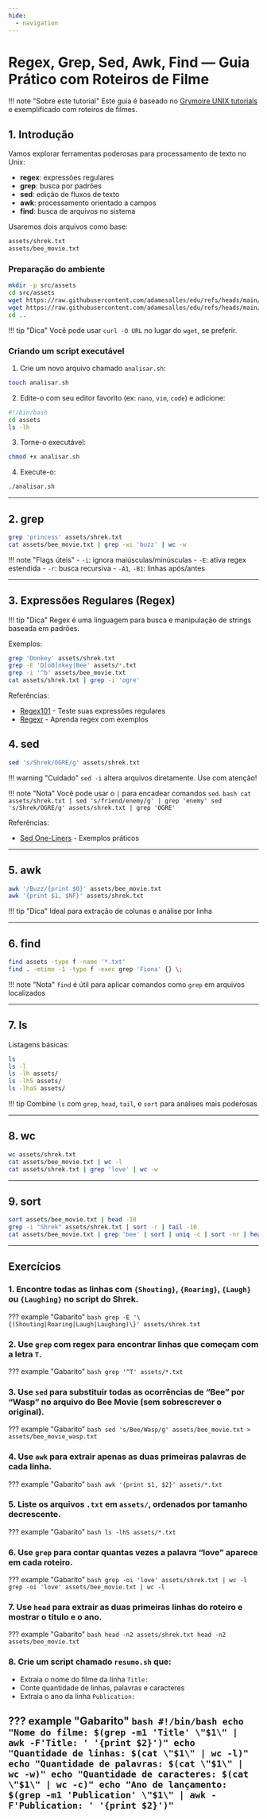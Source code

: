 ```yaml
---
hide:
  - navigation
---
```


# Regex, Grep, Sed, Awk, Find — Guia Prático com Roteiros de Filme

!!! note "Sobre este tutorial"
    Este guia é baseado no [Grymoire UNIX tutorials](https://www.grymoire.com/Unix/) e exemplificado com roteiros de filmes.

## 1. Introdução

Vamos explorar ferramentas poderosas para processamento de texto no Unix:

- **regex**: expressões regulares
- **grep**: busca por padrões
- **sed**: edição de fluxos de texto
- **awk**: processamento orientado a campos
- **find**: busca de arquivos no sistema

Usaremos dois arquivos como base:

```bash
assets/shrek.txt
assets/bee_movie.txt
```

### Preparação do ambiente

```bash
mkdir -p src/assets
cd src/assets
wget https://raw.githubusercontent.com/adamesalles/edu/refs/heads/main/resources/2025/introcomp/09-04/shrek.txt
wget https://raw.githubusercontent.com/adamesalles/edu/refs/heads/main/resources/2025/introcomp/09-04/bee_movie.txt
cd ..
```

!!! tip "Dica"
    Você pode usar `curl -O URL` no lugar do `wget`, se preferir.

### Criando um script executável

1. Crie um novo arquivo chamado `analisar.sh`:

```bash
touch analisar.sh
```

2. Edite-o com seu editor favorito (ex: `nano`, `vim`, `code`) e adicione:

```bash
#!/bin/bash
cd assets
ls -lh
```

3. Torne-o executável:

```bash
chmod +x analisar.sh
```

4. Execute-o:

```bash
./analisar.sh
```

---

## 2. grep

```bash
grep 'princess' assets/shrek.txt
cat assets/bee_movie.txt | grep -wi 'buzz' | wc -w
```

!!! note "Flags úteis"
    - `-i`: ignora maiúsculas/minúsculas
    - `-E`: ativa regex estendida
    - `-r`: busca recursiva
    - `-A1`, `-B1`: linhas após/antes

---

## 3. Expressões Regulares (Regex)

!!! tip "Dica"
    Regex é uma linguagem para busca e manipulação de strings baseada em padrões.

Exemplos:

```bash
grep 'Donkey' assets/shrek.txt
grep -E 'D[o0]nkey|Bee' assets/*.txt
grep -i '^b' assets/bee_movie.txt
cat assets/shrek.txt | grep -i 'ogre'
```

Referências:

  - [Regex101](https://regex101.com/) - Teste suas expressões regulares
  - [Regexr](https://regexr.com/) - Aprenda regex com exemplos


## 4. sed

```bash
sed 's/Shrek/OGRE/g' assets/shrek.txt
```

!!! warning "Cuidado"
    `sed -i` altera arquivos diretamente. Use com atenção!

!!! note "Nota"
    Você pode usar o `|` para encadear comandos `sed`.
    ```bash
    cat assets/shrek.txt | sed 's/friend/enemy/g' | grep 'enemy'
    sed 's/Shrek/OGRE/g' assets/shrek.txt | grep 'OGRE'
    ```


Referências:

  - [Sed One-Liners](https://www.grymoire.com/Unix/Sed.html#uh-1) - Exemplos práticos

---

## 5. awk

```bash
awk '/Buzz/{print $0}' assets/bee_movie.txt
awk '{print $1, $NF}' assets/shrek.txt
```

!!! tip "Dica"
    Ideal para extração de colunas e análise por linha

---

## 6. find

```bash
find assets -type f -name '*.txt'
find . -mtime -1 -type f -exec grep 'Fiona' {} \;
```

!!! note "Nota"
    `find` é útil para aplicar comandos como `grep` em arquivos localizados

---

## 7. ls

Listagens básicas:

```bash
ls
ls -l
ls -lh assets/
ls -lhS assets/
ls -lhaS assets/
```

!!! tip
    Combine `ls` com `grep`, `head`, `tail`, e `sort` para análises mais poderosas

---

## 8. wc

```bash
wc assets/shrek.txt
cat assets/bee_movie.txt | wc -l
cat assets/shrek.txt | grep 'love' | wc -w
```

---

## 9. sort

```bash
sort assets/bee_movie.txt | head -10
grep -i "Shrek" assets/shrek.txt | sort -r | tail -10
cat assets/bee_movie.txt | grep 'bee' | sort | uniq -c | sort -nr | head
```

---

## Exercícios

### 1. Encontre todas as linhas com `{Shouting}`, `{Roaring}`, `{Laugh}` ou `{Laughing}` no script do Shrek.

??? example "Gabarito"
    ```bash
    grep -E '\{(Shouting|Roaring|Laugh|Laughing)\}' assets/shrek.txt
    ```

### 2. Use `grep` com regex para encontrar linhas que começam com a letra `T`.

??? example "Gabarito"
    ```bash
    grep '^T' assets/*.txt
    ```

### 3. Use `sed` para substituir todas as ocorrências de “Bee” por “Wasp” no arquivo do Bee Movie (sem sobrescrever o original).

??? example "Gabarito"
    ```bash
    sed 's/Bee/Wasp/g' assets/bee_movie.txt > assets/bee_movie_wasp.txt
    ```

### 4. Use `awk` para extrair apenas as duas primeiras palavras de cada linha.

??? example "Gabarito"
    ```bash
    awk '{print $1, $2}' assets/*.txt
    ```

### 5. Liste os arquivos `.txt` em `assets/`, ordenados por tamanho decrescente.

??? example "Gabarito"
    ```bash
    ls -lhS assets/*.txt
    ```

### 6. Use `grep` para contar quantas vezes a palavra “love” aparece em cada roteiro.

??? example "Gabarito"
    ```bash
    grep -oi 'love' assets/shrek.txt | wc -l
    grep -oi 'love' assets/bee_movie.txt | wc -l
    ```

### 7. Use `head` para extrair as duas primeiras linhas do roteiro e mostrar o título e o ano.

??? example "Gabarito"
    ```bash
    head -n2 assets/shrek.txt
    head -n2 assets/bee_movie.txt
    ```

### 8. Crie um script chamado `resumo.sh` que:

  - Extraia o nome do filme da linha `Title:`
  - Conte quantidade de linhas, palavras e caracteres
  - Extraia o ano da linha `Publication:`

??? example "Gabarito"
    ```bash
    #!/bin/bash
    echo "Nome do filme: $(grep -m1 'Title' \"$1\" | awk -F'Title: ' '{print $2}')"
    echo "Quantidade de linhas: $(cat \"$1\" | wc -l)"
    echo "Quantidade de palavras: $(cat \"$1\" | wc -w)"
    echo "Quantidade de caracteres: $(cat \"$1\" | wc -c)"
    echo "Ano de lançamento: $(grep -m1 'Publication' \"$1\" | awk -F'Publication: ' '{print $2}')"
    ```
---

